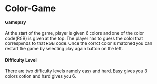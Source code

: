 # Color-Game

#### Gameplay

 At the start of the game, player is given 6 colors and one of the color code(RGB) is given at the top. The player has to guess the color that corresponds to that RGB code. Once the corrct color is matched you can restart the game by selecting play again button on the left.

#### Difficulty Level

There are two difficulty levels namely easy and hard. Easy gives you 3 colors option and hard gives you 6.